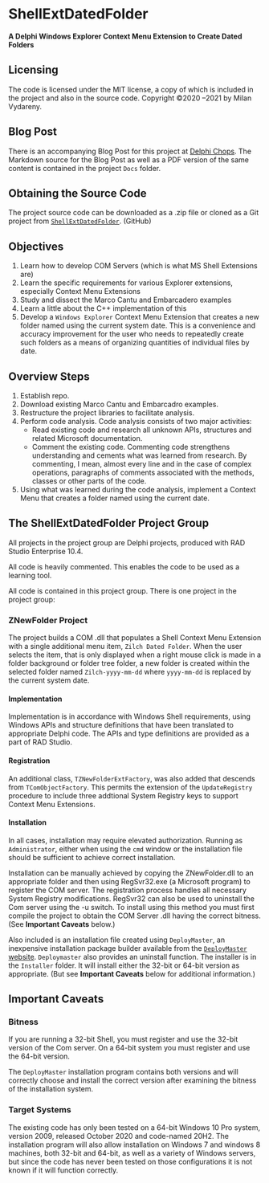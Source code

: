 # ShellExtDatedFolder
**A Delphi Windows Explorer Context Menu Extension to Create Dated Folders**

## Licensing

The code is licensed under the MIT license, a copy of which is included in the project and also in the source code. Copyright ©2020 –2021 by Milan Vydareny.

## Blog Post

There is an accompanying Blog Post for this project at [Delphi Chops](https://delphichops.blogspot.com/2021/01/a-delphi-windows-explorer-context-menu.html "Delphi Chops—ShellExtDatedFolder"). The Markdown source for the Blog Post as well as a PDF version of the same content is contained in the project `Docs` folder. 

## Obtaining the Source Code

The project source code can be downloaded as a .zip file or cloned as a Git project from [`ShellExtDatedFolder`](https://github.com/Pasquina/ShellExtDatedFolder.git "Project ShellExtDatedFolder"). (GitHub)


## Objectives
1. Learn how to develop COM Servers (which is what MS Shell Extensions are)
2. Learn the specific requirements for various Explorer extensions, especially Context Menu Extensions
3. Study and dissect the Marco Cantu and Embarcadero examples
4. Learn a little about the C++ implementation of this
5. Develop a `Windows Explorer` Context Menu Extension that creates a new folder named using the current system date. This is a convenience and accuracy improvement for the user who needs to repeatedly create such folders as a means of organizing quantities of individual files by date.

## Overview Steps
1. Establish repo.
2. Download existing Marco Cantu and Embarcadro examples.
3. Restructure the project libraries to facilitate analysis.
3. Perform code analysis. Code analysis consists of two major activities:
	- Read existing code and research all unknown APIs, structures and related Microsoft documentation.
	- Comment the existing code. Commenting code strengthens understanding and cements what was learned from research. By commenting, I mean, almost every line and in the case of complex operations, paragraphs of comments associated with the methods, classes or other parts of the code.
4.  Using what was learned during the code analysis, implement a Context Menu that creates a folder named using the current date.

## The ShellExtDatedFolder Project Group
All projects in the project group are Delphi projects, produced with RAD Studio Enterprise 10.4.

All code is heavily commented. This enables the code to be used as a learning tool.

All code is contained in this project group. There is one project in the project group:
### ZNewFolder Project

The project builds a COM .dll that populates a Shell Context Menu Extension with a single additional menu item, `Zilch Dated Folder`. When the user selects the item, that is only displayed when a right mouse click is made in a folder background or folder tree folder, a new folder is created within the selected folder named `Zilch-yyyy-mm-dd` where `yyyy-mm-dd` is replaced by the current system date.
#### Implementation
Implementation is in accordance with Windows Shell requirements, using Windows APIs and structure definitions that have been translated to appropriate Delphi code. The APIs and type definitions are provided as a part of RAD Studio.
#### Registration
An additional class, `TZNewFolderExtFactory`, was also added that descends from `TComObjectFactory`. This permits the extension of the `UpdateRegistry` procedure to include three addtional System Registry keys to support Context Menu Extensions.

#### Installation

In all cases, installation may require elevated authorization. Running as `Administrator`, either when using the `cmd` window or the installation file should be sufficient to achieve correct installation.

Installation can be manually achieved by copying the ZNewFolder.dll to an appropriate folder and then using RegSvr32.exe (a Microsoft program) to register the COM server. The registration process handles all necessary System Registry modifications. RegSvr32 can also be used to uninstall the Com server using the -u switch. To install using this method you must first compile the project to obtain the COM Server .dll having the correct bitness. (See **Important Caveats** below.)

Also included is an installation file created using `DeployMaster`, an inexpensive installation package builder available from the [`DeployMaster` website](http://deploymaster.com "Deploymaster Website"). `Deploymaster` also provides an uninstall function. The installer is in the `Installer` folder. It will install either the 32-bit or 64-bit version as appropriate. (But see **Important Caveats** below for additional information.) 

## Important Caveats

### Bitness

If you are running a 32-bit Shell, you must register and use the 32-bit version of the Com server. On a 64-bit system you must register and use the 64-bit version.

The `DeployMaster` installation program contains both versions and will correctly choose and install the correct version after examining the bitness of the installation system.

### Target Systems

The existing code has only been tested on a 64-bit Windows 10 Pro system, version 2009, released October 2020 and code-named 20H2. The installation program will also allow installation on Windows 7 and windows 8 machines, both 32-bit and 64-bit, as well as a variety of Windows servers, but since the code has never been tested on those configurations it is not known if it will function correctly.


  